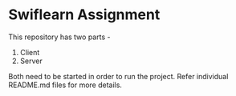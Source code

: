 # Swiflearn Assignment

This repository has two parts - 

1. Client
2. Server

Both need to be started in order to run the project. 
Refer individual README.md files for more details.
